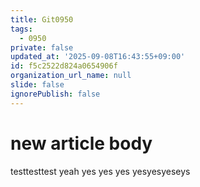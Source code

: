 ```yaml
---
title: Git0950
tags:
  - 0950
private: false
updated_at: '2025-09-08T16:43:55+09:00'
id: f5c2522d824a0654906f
organization_url_name: null
slide: false
ignorePublish: false
---
```

# new article body
testtesttest yeah
yes
yes
yes
yesyesyeseys
